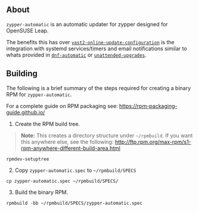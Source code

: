 ## About

`zypper-automatic` is an automatic updater for zypper designed for OpenSUSE Leap. 

The benefits this has over [`yast2-online-update-configuration`](https://github.com/yast/yast-online-update-configuration) is the integration with systemd services/timers and email notifications similar to whats provided in [`dnf-automatic`](https://dnf.readthedocs.io/en/latest/automatic.html) or [`unattended-upgrades`](https://wiki.debian.org/UnattendedUpgrades).

## Building

The following is a brief summary of the steps required for creating a binary RPM for `zypper-automatic`.

For a complete guide on RPM packaging see: https://rpm-packaging-guide.github.io/ 

1. Create the RPM build tree.

> **Note:** This creates a directory structure under `~/rpmbuild`. If you want this anywhere else, see the following: http://ftp.rpm.org/max-rpm/s1-rpm-anywhere-different-build-area.html

```
rpmdev-setuptree
```

2. Copy `zypper-automatic.spec` to `~/rpmbuild/SPECS`

```
cp zypper-automatic.spec ~/rpmbuild/SPECS/
```

3. Build the binary RPM.

```
rpmbuild -bb ~/rpmbuild/SPECS/zypper-automatic.spec
```
